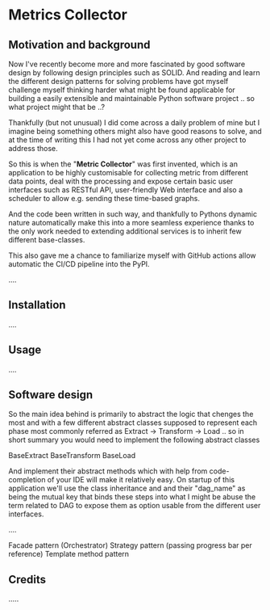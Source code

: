 # Metrics Collector



## Motivation and background

Now I've recently become more and more fascinated by good software design by following design principles such as SOLID. And reading and learn the different design patterns for solving problems have got myself challenge myself thinking harder what might be found applicable for building a easily extensible and maintainable Python software project .. so what project might that be ..?

Thankfully (but not unusual) I did come across a daily problem of mine but I imagine being something others might also have good reasons to solve, and at the time of writing this I had not yet come across any other project to address those.

So this is when the "**Metric Collector**" was first invented, which is an application to be highly customisable for collecting metric from different data points, deal with the processing and expose certain basic user interfaces such as RESTful API, user-friendly Web interface and also a scheduler to allow e.g. sending these time-based graphs.

And the code been written in such way, and thankfully to Pythons dynamic nature automatically make this into a more seamless experience thanks to the only work needed to extending additional services is to inherit few different base-classes.

This also gave me a chance to familiarize myself with GitHub actions allow automatic the CI/CD pipeline into the PyPI.

....

## Installation

....

## Usage

....

## Software design

So the main idea behind is primarily to abstract the logic that chenges the most and with a few different abstract classes supposed to represent each phase most commonly referred as Extract -> Transform -> Load .. so in short summary you would need to implement the following abstract classes

BaseExtract
BaseTransform
BaseLoad

And implement their abstract methods which with help from code-completion of your IDE will make it relatively easy.
On startup of this application we'll use the class inheritance and and their "dag_name" as being the mutual key that binds these steps into what I might be abuse the term related to DAG to expose them as option usable from the different user interfaces.

....

Facade pattern (Orchestrator)
Strategy pattern (passing progress bar per reference)
Template method pattern



## Credits

.....